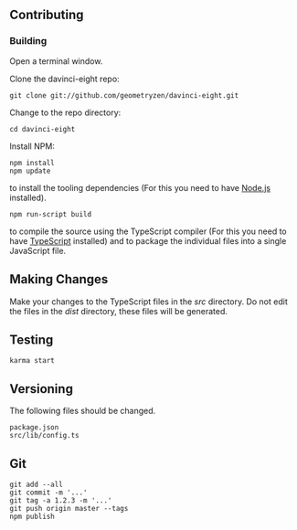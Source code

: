 ## Contributing

### Building

Open a terminal window.

Clone the davinci-eight repo:
```
git clone git://github.com/geometryzen/davinci-eight.git
```

Change to the repo directory:
```
cd davinci-eight
```

Install NPM:
```
npm install
npm update
```
to install the tooling dependencies (For this you need to have [Node.js](http://nodejs.org) installed).

```
npm run-script build
```
to compile the source using the TypeScript compiler (For this you need to have [TypeScript](http://www.typescriptlang.org) installed) and to package the individual files into a single JavaScript file.

## Making Changes

Make your changes to the TypeScript files in the _src_ directory. Do not edit the files in the _dist_ directory, these files will be generated.

## Testing

```
karma start
```

## Versioning

The following files should be changed.

```
package.json
src/lib/config.ts
```

## Git

```
git add --all
git commit -m '...'
git tag -a 1.2.3 -m '...'
git push origin master --tags
npm publish
```